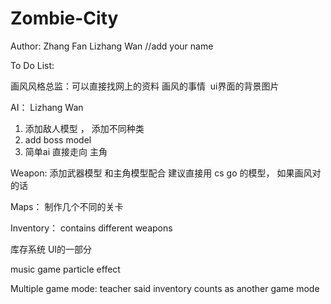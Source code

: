 ﻿# Zombie-City
Author: Zhang Fan 
Lizhang Wan
//add your name


To Do List:

画风风格总监：可以直接找网上的资料
画风的事情  ui界面的背景图片

AI：  Lizhang Wan
1. 添加敌人模型 ， 添加不同种类  
2. add boss model
3. 简单ai 直接走向 主角

Weapon:
添加武器模型 和主角模型配合
建议直接用 cs go 的模型， 如果画风对的话

Maps：
制作几个不同的关卡

Inventory：
contains different weapons

库存系统 UI的一部分

music 
game particle effect 

Multiple game mode: teacher said inventory counts as another game mode



